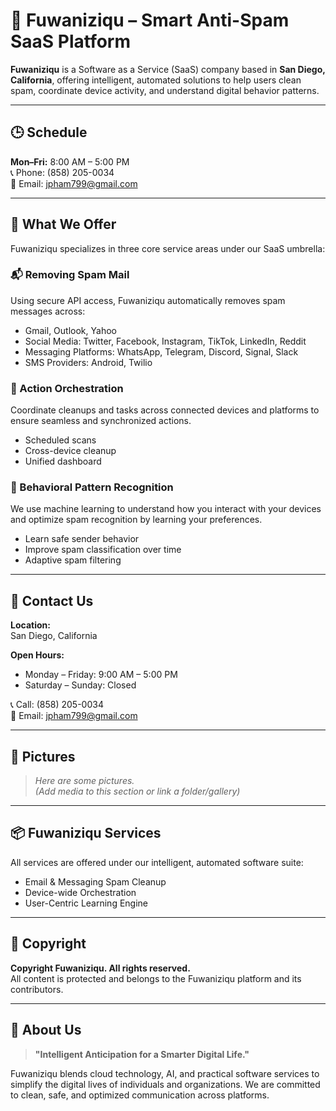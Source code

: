 # 🧠 Fuwaniziqu – Smart Anti-Spam SaaS Platform

**Fuwaniziqu** is a Software as a Service (SaaS) company based in **San Diego, California**, offering intelligent, automated solutions to help users clean spam, coordinate device activity, and understand digital behavior patterns.

---

## 🕒 Schedule

**Mon–Fri:** 8:00 AM – 5:00 PM  
📞 Phone: (858) 205-0034  
📧 Email: jpham799@gmail.com  

---

## 🧩 What We Offer

Fuwaniziqu specializes in three core service areas under our SaaS umbrella:

### 📬 Removing Spam Mail
Using secure API access, Fuwaniziqu automatically removes spam messages across:

- Gmail, Outlook, Yahoo
- Social Media: Twitter, Facebook, Instagram, TikTok, LinkedIn, Reddit
- Messaging Platforms: WhatsApp, Telegram, Discord, Signal, Slack
- SMS Providers: Android, Twilio

### 🔄 Action Orchestration
Coordinate cleanups and tasks across connected devices and platforms to ensure seamless and synchronized actions.

- Scheduled scans
- Cross-device cleanup
- Unified dashboard

### 🧠 Behavioral Pattern Recognition
We use machine learning to understand how you interact with your devices and optimize spam recognition by learning your preferences.

- Learn safe sender behavior
- Improve spam classification over time
- Adaptive spam filtering

---

## 📍 Contact Us

**Location:**  
San Diego, California

**Open Hours:**  
- Monday – Friday: 9:00 AM – 5:00 PM  
- Saturday – Sunday: Closed  

📞 Call: (858) 205-0034  
📧 Email: jpham799@gmail.com  

---

## 📸 Pictures

> _Here are some pictures._  
_(Add media to this section or link a folder/gallery)_

---

## 📦 Fuwaniziqu Services

All services are offered under our intelligent, automated software suite:

- Email & Messaging Spam Cleanup
- Device-wide Orchestration
- User-Centric Learning Engine

---

## 🔐 Copyright

**Copyright Fuwaniziqu. All rights reserved.**  
All content is protected and belongs to the Fuwaniziqu platform and its contributors.

---

## 💬 About Us

> **"Intelligent Anticipation for a Smarter Digital Life."**

Fuwaniziqu blends cloud technology, AI, and practical software services to simplify the digital lives of individuals and organizations. We are committed to clean, safe, and optimized communication across platforms.

